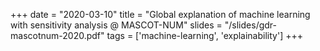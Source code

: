 +++
date = "2020-03-10"
title = "Global explanation of machine learning with sensitivity analysis @ MASCOT-NUM"
slides = "/slides/gdr-mascotnum-2020.pdf"
tags = ['machine-learning', 'explainability']
+++
